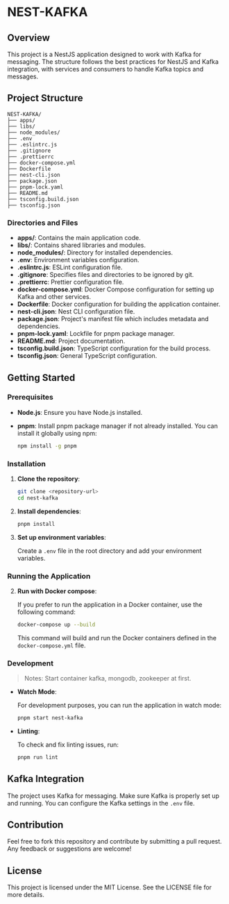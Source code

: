 # NEST-KAFKA

## Overview

This project is a NestJS application designed to work with Kafka for messaging. The structure follows the best practices for NestJS and Kafka integration, with services and consumers to handle Kafka topics and messages.

## Project Structure

```
NEST-KAFKA/
├── apps/
├── libs/
├── node_modules/
├── .env
├── .eslintrc.js
├── .gitignore
├── .prettierrc
├── docker-compose.yml
├── Dockerfile
├── nest-cli.json
├── package.json
├── pnpm-lock.yaml
├── README.md
├── tsconfig.build.json
├── tsconfig.json
```

### Directories and Files

- **apps/**: Contains the main application code.
- **libs/**: Contains shared libraries and modules.
- **node_modules/**: Directory for installed dependencies.
- **.env**: Environment variables configuration.
- **.eslintrc.js**: ESLint configuration file.
- **.gitignore**: Specifies files and directories to be ignored by git.
- **.prettierrc**: Prettier configuration file.
- **docker-compose.yml**: Docker Compose configuration for setting up Kafka and other services.
- **Dockerfile**: Docker configuration for building the application container.
- **nest-cli.json**: Nest CLI configuration file.
- **package.json**: Project's manifest file which includes metadata and dependencies.
- **pnpm-lock.yaml**: Lockfile for pnpm package manager.
- **README.md**: Project documentation.
- **tsconfig.build.json**: TypeScript configuration for the build process.
- **tsconfig.json**: General TypeScript configuration.

## Getting Started

### Prerequisites

- **Node.js**: Ensure you have Node.js installed.
- **pnpm**: Install pnpm package manager if not already installed. You can install it globally using npm:

  ```bash
  npm install -g pnpm
  ```

### Installation

1. **Clone the repository**:

   ```bash
   git clone <repository-url>
   cd nest-kafka
   ```

2. **Install dependencies**:

   ```bash
   pnpm install
   ```

3. **Set up environment variables**:

   Create a `.env` file in the root directory and add your environment variables.

### Running the Application

2. **Run with Docker compose**:

   If you prefer to run the application in a Docker container, use the following command:

   ```bash
   docker-compose up --build
   ```

   This command will build and run the Docker containers defined in the `docker-compose.yml` file.

### Development

> Notes: Start container kafka, mongodb, zookeeper at first.

- **Watch Mode**:

  For development purposes, you can run the application in watch mode:

  ```bash
  pnpm start nest-kafka
  ```

- **Linting**:

  To check and fix linting issues, run:

  ```bash
  pnpm run lint
  ```

## Kafka Integration

The project uses Kafka for messaging. Make sure Kafka is properly set up and running. You can configure the Kafka settings in the `.env` file.

## Contribution

Feel free to fork this repository and contribute by submitting a pull request. Any feedback or suggestions are welcome!

## License

This project is licensed under the MIT License. See the LICENSE file for more details.
